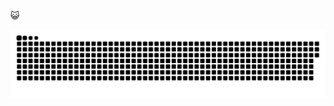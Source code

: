 😺
  
<!-- ![Snake animation](https://github.com/lalvessiqueira/lalvessiqueira/blob/output/github-contribution-grid-snake.svg) -->
![Snake animation](https://github.com/lalvessiqueira/lalvessiqueira/raw/output/github-contribution-grid-snake.svg)
<!-- 

## 
 <div>
  <a href="https://github.com/lalvessiqueira">
  <img height="180em" src="https://github-readme-stats.vercel.app/api?username=lalvessiqueira&show_icons=true&theme=dracula&include_all_commits=true"/>
  <img align="right" alt="Leti-greeting" width="200" height="200" src="https://i.pinimg.com/originals/2d/8e/e8/2d8ee815146390d567706f2c7b5c2916.gif">
<div>
<div style="display: inline_block"><br>
</div> -->
